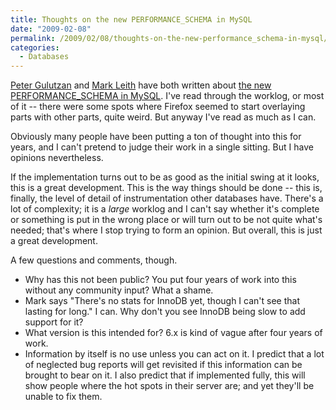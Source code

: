 ```yaml
---
title: Thoughts on the new PERFORMANCE_SCHEMA in MySQL
date: "2009-02-08"
permalink: /2009/02/08/thoughts-on-the-new-performance_schema-in-mysql/
categories:
  - Databases
---
```

[Peter Gulutzan][1] and [Mark Leith][2] have both written about [the new PERFORMANCE_SCHEMA in MySQL][3]. I've read through the worklog, or most of it -- there were some spots where Firefox seemed to start overlaying parts with other parts, quite weird. But anyway I've read as much as I can.

Obviously many people have been putting a ton of thought into this for years, and I can't pretend to judge their work in a single sitting. But I have opinions nevertheless.

If the implementation turns out to be as good as the initial swing at it looks, this is a great development. This is the way things should be done -- this is, finally, the level of detail of instrumentation other databases have. There's a lot of complexity; it is a *large* worklog and I can't say whether it's complete or something is put in the wrong place or will turn out to be not quite what's needed; that's where I stop trying to form an opinion. But overall, this is just a great development.

A few questions and comments, though.

*   Why has this not been public? You put four years of work into this without any community input? What a shame.
*   Mark says "There's no stats for InnoDB yet, though I can't see that lasting for long." I can. Why don't you see InnoDB being slow to add support for it?
*   What version is this intended for? 6.x is kind of vague after four years of work.
*   Information by itself is no use unless you can act on it. I predict that a lot of neglected bug reports will get revisited if this information can be brought to bear on it. I also predict that if implemented fully, this will show people where the hot spots in their server are; and yet they'll be unable to fix them.

 [1]: http://blogs.mysql.com/peterg/2009/02/05/mysql-performance-schema/
 [2]: http://www.markleith.co.uk/?p=112
 [3]: http://forge.mysql.com/worklog/task.php?id=2360
